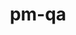 ---
permalink: /engineering/projects/pm-qa/
project_link_name: pm-qa
project_url: http://git.linaro.org/tools/pm-qa.git
statsAvailable: 'false'
title: pm-qa
---